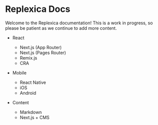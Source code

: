 # Replexica Docs

Welcome to the Replexica documentation! This is a work in progress, so please be patient as we continue to add more content.

* React
  * Next.js (App Router)
  * Next.js (Pages Router)
  * Remix.js
  * CRA

* Mobile
  * React Native
  * iOS
  * Android

* Content
  * Markdown
  * Next.js + CMS
